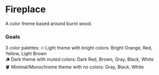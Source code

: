 # Fireplace
A color theme based around burnt wood.

### Goals
3 color palettes:
🔥  Light theme with bright colors: Bright Orange, Red, Yellow, Light Brown <br>
🪵  Dark theme with muted colors: Dark Red, Brown, Gray, Black, White       <br>
🪣  Minimal/Monochrome theme with no colors: Gray, Black, White             <br>

